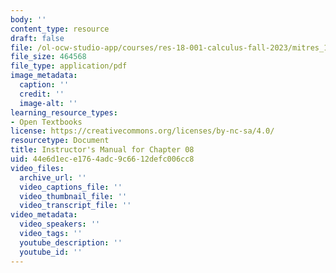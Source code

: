 ```yaml
---
body: ''
content_type: resource
draft: false
file: /ol-ocw-studio-app/courses/res-18-001-calculus-fall-2023/mitres_18_001_f17_manual_ch08.pdf
file_size: 464568
file_type: application/pdf
image_metadata:
  caption: ''
  credit: ''
  image-alt: ''
learning_resource_types:
- Open Textbooks
license: https://creativecommons.org/licenses/by-nc-sa/4.0/
resourcetype: Document
title: Instructor's Manual for Chapter 08
uid: 44e6d1ec-e176-4adc-9c66-12defc006cc8
video_files:
  archive_url: ''
  video_captions_file: ''
  video_thumbnail_file: ''
  video_transcript_file: ''
video_metadata:
  video_speakers: ''
  video_tags: ''
  youtube_description: ''
  youtube_id: ''
---
```

